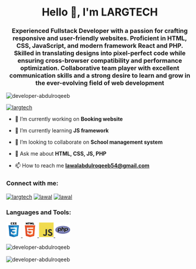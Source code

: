 <h1 align="center">Hello 👋, I'm LARGTECH </h1>
<h3 align="center">Experienced Fullstack Developer with a passion for crafting responsive and user-friendly websites. Proficient in HTML, CSS, JavaScript, and modern framework React and PHP. Skilled in translating designs into pixel-perfect code while ensuring cross-browser compatibility and performance optimization. Collaborative team player with excellent communication skills and a strong desire to learn and grow in the ever-evolving field of web development</h3>

<p align="left"> <img src="https://komarev.com/ghpvc/?username=developer-abdulroqeeb&label=Profile%20views&color=0e75b6&style=flat" alt="developer-abdulroqeeb" /> </p>

<p align="left"> <a href="https://twitter.com/largtech" target="blank"><img src="https://img.shields.io/twitter/follow/largtech?logo=twitter&style=for-the-badge" alt="largtech" /></a> </p>

- 🔭 I’m currently working on **Booking website**

- 🌱 I’m currently learning **JS framework**

- 👯 I’m looking to collaborate on **School management system**

- 💬 Ask me about **HTML, CSS, JS, PHP**

- 📫 How to reach me **lawalabdulroqeeb54@gmail.com**

<h3 align="left">Connect with me:</h3>
<p align="left">
<a href="https://twitter.com/largtech" target="blank"><img align="center" src="https://raw.githubusercontent.com/rahuldkjain/github-profile-readme-generator/master/src/images/icons/Social/twitter.svg" alt="largtech" height="30" width="40" /></a>
<a href="https://linkedin.com/in/Abdulroqeeb Lawal" target="blank"><img align="center" src="https://raw.githubusercontent.com/rahuldkjain/github-profile-readme-generator/master/src/images/icons/Social/linked-in-alt.svg" alt="lawal" height="30" width="40" /></a>
<a href="https://web.facebook.com/itzmhitz.gbolly" target="blank"><img align="center" src="https://raw.githubusercontent.com/rahuldkjain/github-profile-readme-generator/master/src/images/icons/Social/linked-in-alt.svg" alt="lawal" height="30" width="40" /></a>
</p>

<h3 align="left">Languages and Tools:</h3>
<p align="left"> <a href="https://www.w3schools.com/css/" target="_blank" rel="noreferrer"> <img src="https://raw.githubusercontent.com/devicons/devicon/master/icons/css3/css3-original-wordmark.svg" alt="css3" width="40" height="40"/> </a> <a href="https://www.w3.org/html/" target="_blank" rel="noreferrer"> <img src="https://raw.githubusercontent.com/devicons/devicon/master/icons/html5/html5-original-wordmark.svg" alt="html5" width="40" height="40"/> </a> <a href="https://developer.mozilla.org/en-US/docs/Web/JavaScript" target="_blank" rel="noreferrer"> <img src="https://raw.githubusercontent.com/devicons/devicon/master/icons/javascript/javascript-original.svg" alt="javascript" width="40" height="40"/> </a> <a href="https://www.php.net" target="_blank" rel="noreferrer"> <img src="https://raw.githubusercontent.com/devicons/devicon/master/icons/php/php-original.svg" alt="php" width="40" height="40"/> </a> </p>

<p><img align="center" src="https://github-readme-stats.vercel.app/api/top-langs?username=developer-abdulroqeeb&show_icons=true&locale=en&layout=compact" alt="developer-abdulroqeeb" /></p>

<p><img align="center" src="https://github-readme-streak-stats.herokuapp.com/?user=developer-abdulroqeeb&" alt="developer-abdulroqeeb" /></p>
